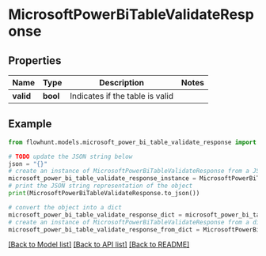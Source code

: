 # MicrosoftPowerBiTableValidateResponse


## Properties

Name | Type | Description | Notes
------------ | ------------- | ------------- | -------------
**valid** | **bool** | Indicates if the table is valid | 

## Example

```python
from flowhunt.models.microsoft_power_bi_table_validate_response import MicrosoftPowerBiTableValidateResponse

# TODO update the JSON string below
json = "{}"
# create an instance of MicrosoftPowerBiTableValidateResponse from a JSON string
microsoft_power_bi_table_validate_response_instance = MicrosoftPowerBiTableValidateResponse.from_json(json)
# print the JSON string representation of the object
print(MicrosoftPowerBiTableValidateResponse.to_json())

# convert the object into a dict
microsoft_power_bi_table_validate_response_dict = microsoft_power_bi_table_validate_response_instance.to_dict()
# create an instance of MicrosoftPowerBiTableValidateResponse from a dict
microsoft_power_bi_table_validate_response_from_dict = MicrosoftPowerBiTableValidateResponse.from_dict(microsoft_power_bi_table_validate_response_dict)
```
[[Back to Model list]](../README.md#documentation-for-models) [[Back to API list]](../README.md#documentation-for-api-endpoints) [[Back to README]](../README.md)


